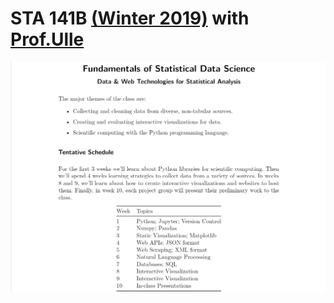 # STA 141B [(Winter 2019)](https://github.com/2019-winter-ucdavis-sta141b/notes) with [Prof.Ulle](https://github.com/nick-ulle)

![syllabus](/image/sc.png)

